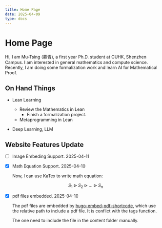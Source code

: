 ```yaml
---
title: Home Page
date: 2025-04-09
type: docs
---
```

# Home Page
Hi, I am Mu-Tsing (慕青), a first year Ph.D. student at CUHK, Shenzhen Campus. I am interested in general mathematics and compute science. Recently, I am doing some formalization work and learn AI for Mathematical Proof.


## On Hand Things
- Lean Learning
  - Review the Mathematics in Lean
    - Finish a formalization project.
  - Metaprogramming in Lean

- Deep Learning, LLM



## Website Features Update
- [ ] Image Embeding Support. 2025-04-11

- [x] Math Equation Support. 2025-04-10

  Now, I can use KaTex to write math equation:

  $$
    S_1 \rhd S_2 \rhd ... \rhd S_n
  $$



- [x] pdf files embedded. 2025-04-10
  
  The pdf files are embedded by [hugo-embed-pdf-shortcode](https://github.com/anvithks/hugo-embed-pdf-shortcode), which use the relative path to include a pdf file. It is conflict with the tags function. 

  The one need to include the file in the content folder manually.




